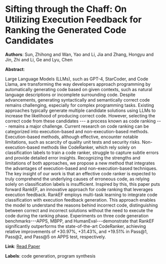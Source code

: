 # Sifting through the Chaff: On Utilizing Execution Feedback for Ranking the Generated Code Candidates

**Authors**: Sun, Zhihong and Wan, Yao and Li, Jia and Zhang, Hongyu and Jin, Zhi and Li, Ge and Lyu, Chen

**Abstract**:

Large Language Models (LLMs), such as GPT-4, StarCoder, and Code Llama, are transforming the way developers approach programming by automatically generating code based on given contexts, such as natural language descriptions or incomplete surrounding code. Despite advancements, generating syntactically and semantically correct code remains challenging, especially for complex programming tasks. Existing approaches typically generate multiple candidate solutions using LLMs to increase the likelihood of producing correct code. However, selecting the correct code from these candidates --- a process known as code ranking --- remains a major challenge. Current research on code ranking can be categorized into execution-based and non-execution-based methods. Execution-based methods, although effective, encounter notable limitations, such as scarcity of quality unit tests and security risks. Non-execution-based methods like CodeRanker, which rely solely on classification labels to train a code ranker, struggle to capture subtle errors and provide detailed error insights. Recognizing the strengths and limitations of both approaches, we propose a new method that integrates the advantages of execution-based and non-execution-based techniques. The key insight of our work is that an effective code ranker is expected to truly comprehend the underlying causes of erroneous code, as relying solely on classification labels is insufficient. Inspired by this, this paper puts forward RankEF, an innovative approach for code ranking that leverages execution feedback. RankEF employs multi-task learning to integrate code classification with execution feedback generation. This approach enables the model to understand the reasons behind incorrect code, distinguishing between correct and incorrect solutions without the need to execute the code during the ranking phase. Experiments on three code generation benchmarks---APPS, MBPP, and HumanEval---demonstrate that RankEF significantly outperforms the state-of-the-art CodeRanker, achieving relative improvements of +30.97\%, +31.43\%, and +19.51\% in Pass@1, Pass@2, and Pass@5 on APPS test, respectively.

**Link**: [Read Paper](https://doi.org/10.1145/3691620.3695000)

**Labels**: code generation, program synthesis
